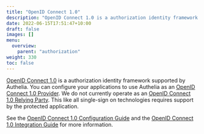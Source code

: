 ```yaml
---
title: "OpenID Connect 1.0"
description: "OpenID Connect 1.0 is a authorization identity framework supported by Authelia."
date: 2022-06-15T17:51:47+10:00
draft: false
images: []
menu:
  overview:
    parent: "authorization"
weight: 330
toc: false
---
```


[OpenID Connect 1.0](https://openid.net/connect/) is a authorization identity framework supported by Authelia. You can
configure your applications to use Authelia as an [OpenID Connect 1.0 Provider](https://openid.net/connect/). We do not
currently operate as an [OpenID Connect 1.0 Relying Party](https://openid.net/connect/). This like all single-sign on
technologies requires support by the protected application.

See the [OpenID Connect 1.0 Configuration Guide](../../configuration/identity-providers/open-id-connect.md) and the
[OpenID Connect 1.0 Integration Guide](../../integration/openid-connect/introduction.md) for more information.

